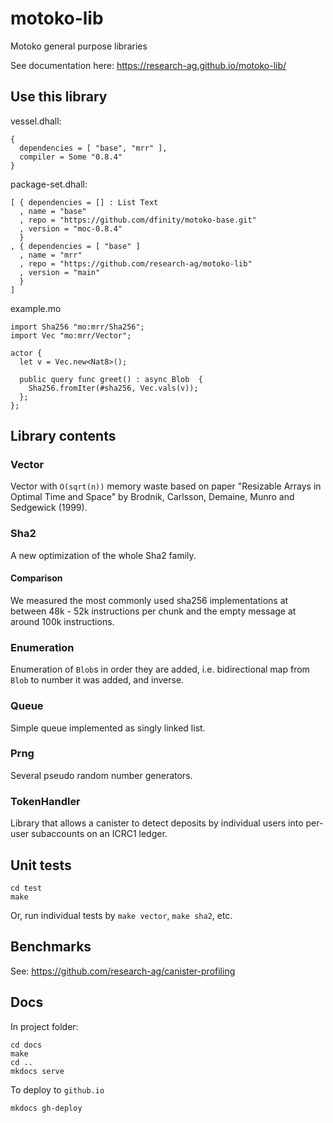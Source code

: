 # motoko-lib
Motoko general purpose libraries

See documentation here: https://research-ag.github.io/motoko-lib/

## Use this library

vessel.dhall:
```
{
  dependencies = [ "base", "mrr" ],
  compiler = Some "0.8.4"
}
```

package-set.dhall:
```
[ { dependencies = [] : List Text
  , name = "base"
  , repo = "https://github.com/dfinity/motoko-base.git"
  , version = "moc-0.8.4"
  }
, { dependencies = [ "base" ]
  , name = "mrr"
  , repo = "https://github.com/research-ag/motoko-lib"
  , version = "main"
  }
]
```

example.mo
```
import Sha256 "mo:mrr/Sha256";
import Vec "mo:mrr/Vector";

actor {
  let v = Vec.new<Nat8>();

  public query func greet() : async Blob  {
    Sha256.fromIter(#sha256, Vec.vals(v));
  };
};
```

## Library contents
### Vector

Vector with `O(sqrt(n))` memory waste based on paper "Resizable Arrays in Optimal Time and Space" by Brodnik, Carlsson, Demaine, Munro and Sedgewick (1999).

### Sha2

A new optimization of the whole Sha2 family.


#### Comparison

We measured the most commonly used sha256 implementations at between 48k - 52k instructions per chunk and the empty message at around 100k instructions.

### Enumeration

Enumeration of `Blob`s in order they are added, i.e. bidirectional map from `Blob` to number it was added, and inverse.

### Queue

Simple queue implemented as singly linked list.

### Prng

Several pseudo random number generators.


### TokenHandler

Library that allows a canister to detect deposits by individual users into per-user subaccounts on an ICRC1 ledger.

## Unit tests

```
cd test
make
```

Or, run individual tests by `make vector`, `make sha2`, etc.

## Benchmarks

See: https://github.com/research-ag/canister-profiling

## Docs

In project folder:
```
cd docs
make
cd ..
mkdocs serve
```

To deploy to `github.io`
```
mkdocs gh-deploy
```
